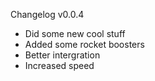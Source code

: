 Changelog v0.0.4

* Did some new cool stuff
* Added some rocket boosters
* Better intergration
* Increased speed
